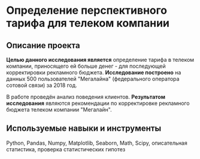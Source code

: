 # Определение перспективного тарифа для телеком компании
## Описание проекта
**Целью данного исследования является** определение тарифа в телеком компании, приносящего ей больше денег - для последующей корректировки рекламного бюджета. **Исследование построено** на данных 500 пользователей "Мегалайна" (федерального оператора сотовой связи) за 2018 год.

В работе проведён анализ поведения клиентов. **Результатом исследования** являются рекомендации по корректировке рекламного бюджета телеком компании "Мегалайн".

## Используемые навыки и инструменты
Python, Pandas, Numpy, Matplotlib, Seaborn, Math, Scipy, описательная статистика, проверка статистических гипотез

